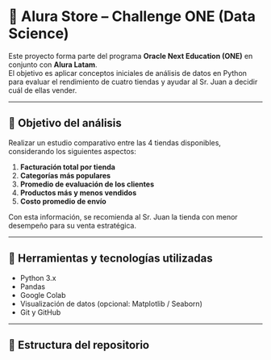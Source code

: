 # 🛒 Alura Store – Challenge ONE (Data Science)

Este proyecto forma parte del programa **Oracle Next Education (ONE)** en conjunto con **Alura Latam**.  
El objetivo es aplicar conceptos iniciales de análisis de datos en Python para evaluar el rendimiento de cuatro tiendas y ayudar al Sr. Juan a decidir cuál de ellas vender.

---

## 🎯 Objetivo del análisis

Realizar un estudio comparativo entre las 4 tiendas disponibles, considerando los siguientes aspectos:

1. **Facturación total por tienda**
2. **Categorías más populares**
3. **Promedio de evaluación de los clientes**
4. **Productos más y menos vendidos**
5. **Costo promedio de envío**

Con esta información, se recomienda al Sr. Juan la tienda con menor desempeño para su venta estratégica.

---

## 🧠 Herramientas y tecnologías utilizadas

- Python 3.x
- Pandas
- Google Colab
- Visualización de datos (opcional: Matplotlib / Seaborn)
- Git y GitHub

---

## 📁 Estructura del repositorio

